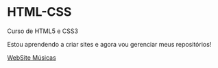 # HTML-CSS
 Curso de HTML5 e CSS3

Estou aprendendo a criar sites e agora vou gerenciar meus repositórios!

<a href="https://vinivargasr.github.io/HTML-CSS/M%C3%B3dulo%201/Ex012b/index.html">WebSite Músicas</a>

